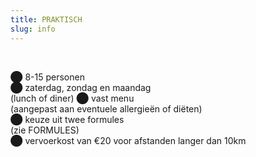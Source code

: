 ```yaml
---
title: PRAKTISCH
slug: info
---
```

</br>

⬤ 8-15 personen  
⬤ zaterdag, zondag en maandag  
(lunch of diner)
⬤ vast menu  
(aangepast aan eventuele allergieën of diëten)  
⬤ keuze uit twee formules  
(zie FORMULES)  
⬤ vervoerkost van €20 voor afstanden langer dan 10km  

</br>